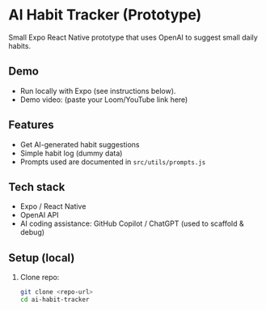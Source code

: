 # AI Habit Tracker (Prototype)

Small Expo React Native prototype that uses OpenAI to suggest small daily habits.

## Demo
- Run locally with Expo (see instructions below).
- Demo video: (paste your Loom/YouTube link here)

## Features
- Get AI-generated habit suggestions
- Simple habit log (dummy data)
- Prompts used are documented in `src/utils/prompts.js`

## Tech stack
- Expo / React Native
- OpenAI API
- AI coding assistance: GitHub Copilot / ChatGPT (used to scaffold & debug)

## Setup (local)
1. Clone repo:
   ```bash
   git clone <repo-url>
   cd ai-habit-tracker
